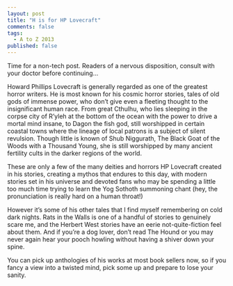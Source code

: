 ```yaml
---
layout: post
title: "H is for HP Lovecraft"
comments: false
tags:
  - A to Z 2013
published: false
---
```


Time for a non-tech post. Readers of a nervous disposition, consult with your doctor before continuing…

Howard Phillips Lovecraft is generally regarded as one of the greatest horror writers. He is most known for his cosmic horror stories, tales of old gods of immense power, who don’t give even a fleeting thought to the insignificant human race. From great Cthulhu, who lies sleeping in the corpse city of R’yleh at the bottom of the ocean with the power to drive a mortal mind insane, to Dagon the fish god, still worshipped in certain coastal towns where the lineage of local patrons is a subject of silent revulsion. Though little is known of Shub Niggurath, The Black Goat of the Woods with a Thousand Young, she is still worshipped by many ancient fertility cults in the darker regions of the world.

These are only a few of the many deities and horrors HP Lovecraft created in his stories, creating a mythos that endures to this day, with modern stories set in his universe and devoted fans who may be spending a little too much time trying to learn the Yog Sothoth summoning chant (hey, the pronunciation is really hard on a human throat!)

However it’s some of his other tales that I find myself remembering on cold dark nights. Rats in the Walls is one of a handful of stories to genuinely scare me, and the Herbert West stories have an eerie not-quite-fiction feel about them. And if you’re a dog lover, don’t read The Hound or you may never again hear your pooch howling without having a shiver down your spine.

You can pick up anthologies of his works at most book sellers now, so if you fancy a view into a twisted mind, pick some up and prepare to lose your sanity.
